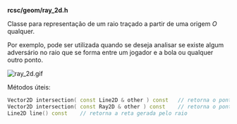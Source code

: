 **rcsc/geom/ray_2d.h**

Classe para representação de um raio traçado a partir de uma origem _O_ qualquer.

Por exemplo, pode ser utilizada quando se deseja analisar se existe algum adversário no raio que se forma entre um jogador e a bola ou qualquer outro ponto.

![ray_2d.gif](https://github.com/repo/qM7nyp/images/2476089105-ray_2d.gif)

Métodos úteis:
```cpp
Vector2D intersection( const Line2D & other ) const   // retorna o ponto de intersecção com uma reta (Line2D)
Vector2D intersection( const Ray2D & other ) const    // retorna o ponto de intersecção com um raio (Ray2D)
Line2D line() const    // retorna a reta gerada pelo raio
```